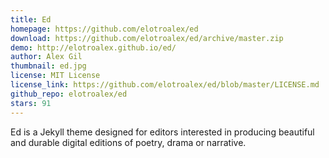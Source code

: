 ```yaml
---
title: Ed
homepage: https://github.com/elotroalex/ed
download: https://github.com/elotroalex/ed/archive/master.zip
demo: http://elotroalex.github.io/ed/
author: Alex Gil
thumbnail: ed.jpg
license: MIT License
license_link: https://github.com/elotroalex/ed/blob/master/LICENSE.md
github_repo: elotroalex/ed
stars: 91
---
```


Ed is a Jekyll theme designed for editors interested in producing
beautiful and durable digital editions of poetry, drama or narrative.
